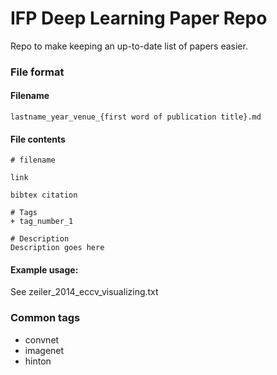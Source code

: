 IFP Deep Learning Paper Repo
============================
Repo to make keeping an up-to-date list of papers easier.

### File format
#### Filename
`lastname_year_venue_{first word of publication title}.md`

#### File contents
```
# filename

link

bibtex citation

# Tags  
+ tag_number_1

# Description  
Description goes here
```
#### Example usage:
See zeiler_2014_eccv_visualizing.txt

### Common tags
+ convnet  
+ imagenet  
+ hinton  
